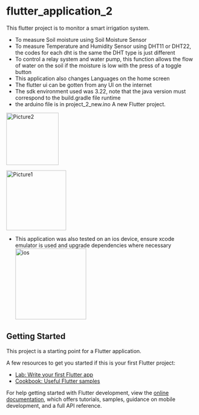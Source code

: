 # flutter_application_2
This flutter project is to monitor a smart irrigation system.
- To measure Soil moisture using Soil Moisture Sensor
- To measure Temperature and Humidity Sensor using DHT11 or DHT22, the codes for each dht is the same the 
DHT type is just different 
- To control a relay system and water pump, this function allows the flow of water on the soil  if the moisture
is low with the press of a toggle button 
- This application also changes Languages on the home screen
- The flutter ui can be gotten from any UI on the internet
- The sdk environment used was 3.22, note that the java version must correspond to the build.gradle  file runtime
- the arduino file is in project_2_new.ino
A new Flutter project.
<img width="138" alt="Picture2" src="https://github.com/user-attachments/assets/ccc87f55-7fa6-47c3-b586-6f7a74966e5b" />

<img width="158" alt="Picture1" src="https://github.com/user-attachments/assets/4472d300-891b-4873![Picture3](https://github.com/user-attachments/assets/403c1dc3-d41e-4ed3-85c1-92e9840d3e6e)
-8a2d-f9c1ef70f267" />

- This application was also tested on an ios device, ensure xcode emulator is used and upgrade dependencies where necessary
  <img width="187" alt="ios" src="https://github.com/user-attachments/assets/d6acd454-842b-415b-9c2e-ce98cdfee705" />


## Getting Started

This project is a starting point for a Flutter application.

A few resources to get you started if this is your first Flutter project:

- [Lab: Write your first Flutter app](https://docs.flutter.dev/get-started/codelab)
- [Cookbook: Useful Flutter samples](https://docs.flutter.dev/cookbook)

For help getting started with Flutter development, view the
[online documentation](https://docs.flutter.dev/), which offers tutorials,
samples, guidance on mobile development, and a full API reference.
